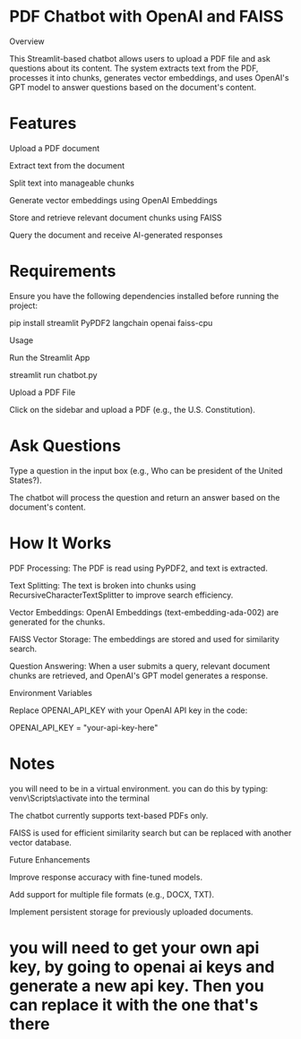 # PDF Chatbot with OpenAI and FAISS

Overview

This Streamlit-based chatbot allows users to upload a PDF file and ask questions about its content. The system extracts text from the PDF, processes it into chunks, generates vector embeddings, and uses OpenAI's GPT model to answer questions based on the document's content.

# Features

Upload a PDF document

Extract text from the document

Split text into manageable chunks

Generate vector embeddings using OpenAI Embeddings

Store and retrieve relevant document chunks using FAISS

Query the document and receive AI-generated responses

# Requirements

Ensure you have the following dependencies installed before running the project:

pip install streamlit PyPDF2 langchain openai faiss-cpu

Usage

Run the Streamlit App

streamlit run chatbot.py

Upload a PDF File

Click on the sidebar and upload a PDF (e.g., the U.S. Constitution).

# Ask Questions

Type a question in the input box (e.g., Who can be president of the United States?).

The chatbot will process the question and return an answer based on the document's content.

# How It Works

PDF Processing: The PDF is read using PyPDF2, and text is extracted.

Text Splitting: The text is broken into chunks using RecursiveCharacterTextSplitter to improve search efficiency.

Vector Embeddings: OpenAI Embeddings (text-embedding-ada-002) are generated for the chunks.

FAISS Vector Storage: The embeddings are stored and used for similarity search.

Question Answering: When a user submits a query, relevant document chunks are retrieved, and OpenAI's GPT model generates a response.

Environment Variables

Replace OPENAI_API_KEY with your OpenAI API key in the code:

OPENAI_API_KEY = "your-api-key-here"

# Notes
you will need to be in a virtual environment.
you can do this by typing: venv\Scripts\activate into the terminal

The chatbot currently supports text-based PDFs only.

FAISS is used for efficient similarity search but can be replaced with another vector database.

Future Enhancements

Improve response accuracy with fine-tuned models.

Add support for multiple file formats (e.g., DOCX, TXT).

Implement persistent storage for previously uploaded documents.
# you will need to get your own api key, by going to openai ai keys and generate a new api key. Then you can replace it with the one that's there
